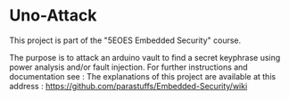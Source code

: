 # Uno-Attack
This project is part of the "5EOES Embedded Security" course. 

The purpose is to attack an arduino vault to find a secret keyphrase using power analysis and/or fault injection.
For further instructions and documentation see : 
The explanations of this project are available at this address : https://github.com/parastuffs/Embedded-Security/wiki

